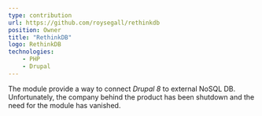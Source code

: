 ```yaml
---
type: contribution
url: https://github.com/roysegall/rethinkdb
position: Owner
title: "RethinkDB"
logo: RethinkDB
technologies: 
    - PHP
    - Drupal
---
```

The module provide a way to connect *Drupal 8* to external NoSQL DB. Unfortunately, the company behind the product has 
been shutdown and the need for the module has vanished.
